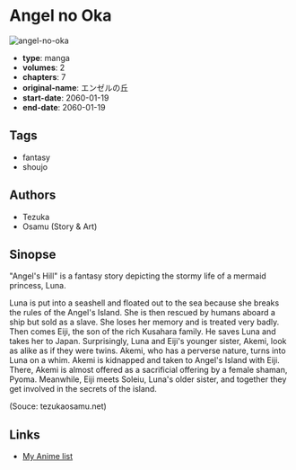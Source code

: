# Angel no Oka

![angel-no-oka](https://cdn.myanimelist.net/images/manga/1/73093.jpg)

-   **type**: manga
-   **volumes**: 2
-   **chapters**: 7
-   **original-name**: エンゼルの丘
-   **start-date**: 2060-01-19
-   **end-date**: 2060-01-19

## Tags

-   fantasy
-   shoujo

## Authors

-   Tezuka
-   Osamu (Story & Art)

## Sinopse

"Angel's Hill" is a fantasy story depicting the stormy life of a mermaid princess, Luna.

Luna is put into a seashell and floated out to the sea because she breaks the rules of the Angel's Island. She is then rescued by humans aboard a ship but sold as a slave. She loses her memory and is treated very badly. Then comes Eiji, the son of the rich Kusahara family. He saves Luna and takes her to Japan. Surprisingly, Luna and Eiji's younger sister, Akemi, look as alike as if they were twins. Akemi, who has a perverse nature, turns into Luna on a whim. Akemi is kidnapped and taken to Angel's Island with Eiji. There, Akemi is almost offered as a sacrificial offering by a female shaman, Pyoma. Meanwhile, Eiji meets Soleiu, Luna's older sister, and together they get involved in the secrets of the island.

(Souce: tezukaosamu.net)

## Links

-   [My Anime list](https://myanimelist.net/manga/22195/Angel_no_Oka)
